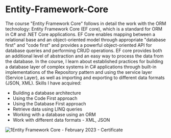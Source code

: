 # Entity-Framework-Core
The course "Entity Framework Core" follows in detail the work with the ORM technology: Entity Framework Core (EF core), which is a standard for ORM in C# and .NET Core applications. EF Core enables mapping between a relational base and an object-oriented model through appropriate "database first" and "code first" and provides a powerful object-oriented API for database queries and performing CRUD operations. EF core provides both an additional level of abstraction and an easy way to process the data from the database. In the course, I learn about established practices for building a database layer of complex systems in C# applications through built-in implementations of the Repository pattern and using the service layer (Service Layer), as well as importing and exporting to different data formats (JSON, XML).
Skills I have acquired:
- Building a database architecture
- Using the Code First approach
- Using the Database First approach
- Retrieve data using LINQ queries
- Working with a database using an ORM
- Work with different data formats - XML, JSON

![1Entity Framework Core - February 2023 - Certificate](https://user-images.githubusercontent.com/106109182/233775698-9ed9e391-3d61-4fd8-b362-d67cd0392b4c.jpg)

